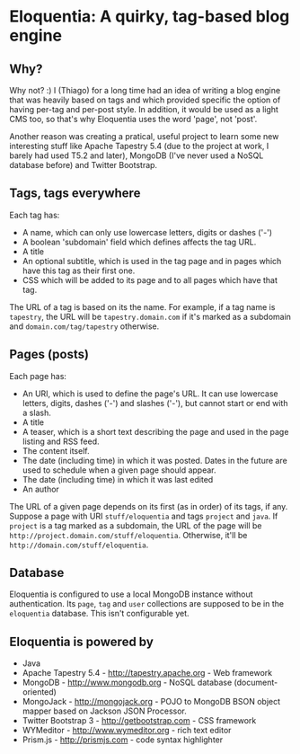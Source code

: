 # Eloquentia: A quirky, tag-based blog engine


## Why?

Why not? :) I (Thiago) for a long time had an idea of writing a blog engine that was heavily based on tags and
which provided specific the option of having per-tag and per-post style. In addition, it would be used as a light CMS too,
so that's why Eloquentia uses the word 'page', not 'post'.

Another reason was creating a pratical, useful project to learn some new interesting stuff like Apache Tapestry 5.4
(due to the project at work, I barely had used T5.2 and later), MongoDB (I've never used a NoSQL database before) and
Twitter Bootstrap.

## Tags, tags everywhere

Each tag has:

* A name, which can only use lowercase letters, digits or dashes ('-')
* A boolean 'subdomain' field which defines affects the tag URL.
* A title
* An optional subtitle, which is used in the tag page and in pages which have this tag as their first one.
* CSS which will be added to its page and to all pages which have that tag.

The URL of a tag is based on its the name. For example, if a tag name is `tapestry`, the URL
will be `tapestry.domain.com` if it's marked as a subdomain and `domain.com/tag/tapestry` otherwise.

## Pages (posts)

Each page has:
* An URI, which is used to define the page's URL. It can use lowercase letters, digits, dashes ('-') and slashes ('-'),
but cannot start or end with a slash.
* A title
* A teaser, which is a short text describing the page and used in the page listing and RSS feed.
* The content itself.
* The date (including time) in which it was posted. Dates in the future are used to schedule when a given page should appear.
* The date (including time) in which it was last edited
* An author

The URL of a given page depends on its first (as in order) of its tags, if any. Suppose a page with
URI `stuff/eloquentia` and tags `project` and `java`. If `project` is a tag marked as a subdomain, the URL
of the page will be `http://project.domain.com/stuff/eloquentia`. Otherwise, it'll be 
`http://domain.com/stuff/eloquentia`.

## Database

Eloquentia is configured to use a local MongoDB instance without authentication. Its `page`, `tag` and `user`
collections are supposed to be in the `eloquentia` database. This isn't configurable yet.

## Eloquentia is powered by

* Java
* Apache Tapestry 5.4 - http://tapestry.apache.org - Web framework
* MongoDB - http://www.mongodb.org - NoSQL database (document-oriented)
* MongoJack - http://mongojack.org - POJO to MongoDB BSON object mapper based on Jackson JSON Processor.
* Twitter Bootstrap 3 - http://getbootstrap.com - CSS framework
* WYMeditor - http://www.wymeditor.org - rich text editor
* Prism.js - http://prismjs.com - code syntax highlighter
